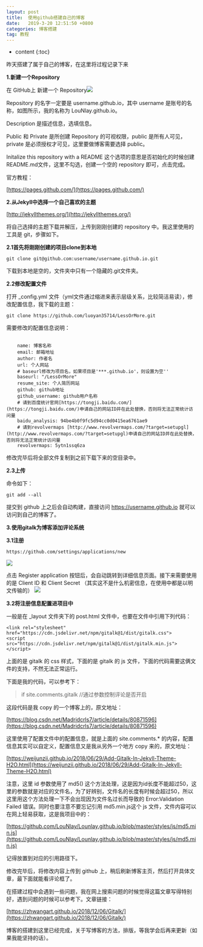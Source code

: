 ```yaml
---
layout: post
title:  使用github搭建自己的博客
date:   2019-3-20 12:51:50 +0800
categories: 博客搭建
tag: 教程
---
```


* content
{:toc}


昨天搭建了属于自己的博客，在这里将过程记录下来

  

**1.新建一个Repository**

在 GitHub上 新建一个 Repository![](https://lounlay.github.io/images/newRepository.png)

Repository 的名字一定要是 username.github.io，其中 username 是账号的名称，如图所示，我的名称为 LouNlay.github.io。

  

Description 是描述信息，选填信息。

  

Public 和 Private 是所创建 Repository 的可视权限，public 是所有人可见，private 是必须授权才可见，这里要做博客需要选择 public。

  

Initalize this repository with a README 这个选项的意思是否初始化的时候创建README.md文件，这里不勾选，创建一个空的 repository 即可，点击完成。

  

官方教程：


[https://pages.github.com/](https://pages.github.com/)


  

**2.从Jekyll中选择一个自己喜欢的主题**  


[http://jekyllthemes.org/](http://jekyllthemes.org/)


将自己选择的主题下载并解压，上传到刚刚创建的 repository 中。我这里使用的工具是 git，步骤如下。

  

**2.1首先将刚刚创建的项目clone到本地**

```
git clone git@github.com:username/username.github.io.git
```

下载到本地是空的，文件夹中只有一个隐藏的.git文件夹。  

  

**2.2修改配置文件**

打开 _config.yml 文件（yml文件通过缩进来表示层级关系，比较简洁易读），修改配置信息，我下载的主题：

```
git clone https://github.com/luoyan35714/LessOrMore.git
```

  

需要修改的配置信息说明：  

```

    name: 博客名称
    email: 邮箱地址
    author: 作者名
    url: 个人网站
    # baseurl修改为项目名，如果项目是'***.github.io'，则设置为空''
    baseurl: "/LessOrMore"
    resume_site: 个人简历网站
    github: github地址
    github_username: github用户名称
    # 请到百度统计官网[https://tongji.baidu.com/](https://tongji.baidu.com/)申请自己的网站ID并在此处替换，否则将无法正常统计访问量
    baidu_analysis: 94be4b0f9fc5d94cc0d0415ea6761ae9
    # 请到revolvermaps [http://www.revolvermaps.com/?target=setupgl](http://www.revolvermaps.com/?target=setupgl)申请自己的网站ID并在此处替换，否则将无法正常统计访问量
    revolvermaps: 5ytn1ssq6za

```

修改完毕后将全部文件复制到之前下载下来的空目录中。

  

**2.3上传**

命令如下：

```
git add --all
```

提交到 github 上之后会自动构建，直接访问 https://username.github.io 就可以访问到自己的博客了。  

  

**3.使用gitalk为博客添加评论系统**

**3.1注册**

```
https://github.com/settings/applications/new
```

![](https://lounlay.github.io/images/newApplication.png)  

点击 Register application 按钮后，会自动跳转到详细信息页面。接下来需要使用的是 Client ID 和 Client Secret （其实这不是什么机密信息，在使用中都是以明文传输的）
![](https://lounlay.github.io/images/id.png)

**3.2将注册信息配置进项目中**

一般是在 _layout 文件夹下的 post.html 文件中，也要在文件中引用下列代码：

```
<link rel="stylesheet" href="https://cdn.jsdelivr.net/npm/gitalk@1/dist/gitalk.css">
<script src="https://cdn.jsdelivr.net/npm/gitalk@1/dist/gitalk.min.js"></script>
```

上面的是 gitalk 的 css 样式，下面的是 gitalk 的 js 文件，下面的代码需要这俩文件的支持，不然无法正常运行。  

  

下面是我的代码，可以参考下：

>if site.comments.gitalk  //通过参数控制评论是否开启

这段代码是我 copy 的一个博客上的，原文地址：  


[https://blog.csdn.net/Madridcrls7/article/details/80871596](https://blog.csdn.net/Madridcrls7/article/details/80871596)

  

这里使用了配置文件中的配置信息，就是上面的 site.comments.* 的内容，配置信息其实可以自定义，配置信息又是我从另外一个地方 copy 来的，原文地址：


[https://weijunzii.github.io/2018/06/29/Add-Gitalk-In-Jekyll-Theme-H2O.html](https://weijunzii.github.io/2018/06/29/Add-Gitalk-In-Jekyll-Theme-H2O.html)


注意，这里 id 参数使用了 md5() 这个方法处理，这是因为id长度不能超过50，这里的参数就是对应的文件名，为了好辨别，文件名的长度有时候会超过50，所以这里用这个方法处理一下不会出现因为文件名过长而导致的 Error:Validation Failed 错误。同时也要注意不要忘记引用 md5.min.js这个 js 文件，文件内容可以在网上轻易获取，这是我项目中的：


[https://github.com/LouNlay/Lounlay.github.io/blob/master/styles/js/md5.min.js](https://github.com/LouNlay/Lounlay.github.io/blob/master/styles/js/md5.min.js)


记得放置到对应的引用路径下。  

  

修改完毕后，将修改内容上传到 github 上，稍后刷新博客主页，然后打开具体文章，最下面就能看评论框了。

  

在搭建过程中会遇到一些问题，我在网上搜索问题的时候觉得这篇文章写得特别好，遇到问题的时候可以参考下。文章链接：


[https://zhwangart.github.io/2018/12/06/Gitalk/](https://zhwangart.github.io/2018/12/06/Gitalk/)


  

博客的搭建到这里已经完成，关于写博客的方法，排版，等我学会后再来更新（如果我能坚持的话）。
